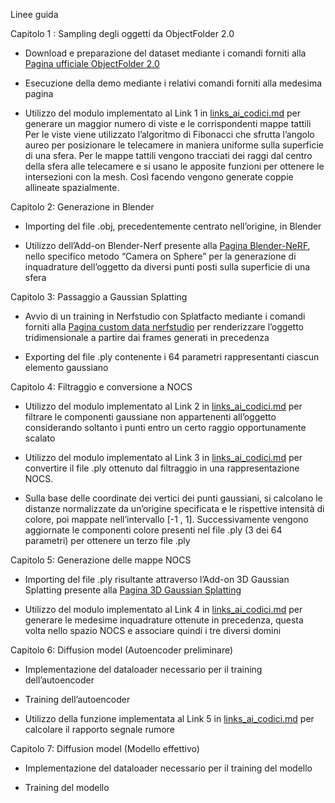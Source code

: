 Linee guida 

Capitolo 1 : Sampling degli oggetti da ObjectFolder 2.0 

- Download e preparazione del dataset mediante i comandi forniti alla [Pagina ufficiale ObjectFolder 2.0](https://github.com/rhgao/ObjectFolder)

- Esecuzione della demo mediante i relativi comandi forniti alla medesima pagina 

- Utilizzo del modulo implementato al Link 1 in [links_ai_codici.md](links_ai_codici.md) per generare un maggior numero di viste e le corrispondenti mappe tattili 
  Per le viste viene utilizzato l’algoritmo di Fibonacci che sfrutta l’angolo aureo per posizionare le telecamere in maniera uniforme sulla superficie di una sfera.
  Per le mappe tattili vengono tracciati dei raggi dal centro della sfera alle telecamere e si usano le apposite funzioni per ottenere le intersezioni con la mesh. 
  Così facendo vengono generate coppie allineate spazialmente. 

Capitolo 2: Generazione in Blender 

- Importing del file .obj, precedentemente centrato nell’origine, in Blender 

- Utilizzo dell’Add-on Blender-Nerf presente alla [Pagina Blender-NeRF](https://github.com/maximeraafat/BlenderNeRF), nello specifico metodo “Camera on Sphere”   per la generazione di inquadrature dell’oggetto da diversi punti posti sulla superficie di una sfera 

Capitolo 3: Passaggio a Gaussian Splatting 

- Avvio di un training in Nerfstudio con Splatfacto mediante i comandi forniti alla [Pagina custom data nerfstudio](https://docs.nerf.studio/quickstart/custom_dataset.html) per renderizzare l’oggetto tridimensionale a partire dai frames generati in precedenza 

- Exporting del file .ply contenente i 64 parametri rappresentanti ciascun elemento gaussiano 

Capitolo 4: Filtraggio e conversione a NOCS 

- Utilizzo del modulo implementato al Link 2 in [links_ai_codici.md](links_ai_codici.md) per filtrare le componenti gaussiane non appartenenti all’oggetto considerando soltanto i punti entro un certo raggio opportunamente scalato 

- Utilizzo del modulo implementato al Link 3 in [links_ai_codici.md](links_ai_codici.md) per convertire il file .ply ottenuto dal filtraggio in una rappresentazione NOCS. 

- Sulla base delle coordinate dei vertici dei punti gaussiani, si calcolano le distanze normalizzate da un’origine specificata e le rispettive intensità di colore, poi mappate nell’intervallo [-1 , 1].
  Successivamente vengono aggiornate le componenti colore presenti nel file .ply (3 dei 64 parametri) per ottenere un terzo file .ply 

Capitolo 5: Generazione delle mappe NOCS 

- Importing del file .ply risultante attraverso l’Add-on 3D Gaussian Splatting presente alla [Pagina 3D Gaussian Splatting](https://github.com/ReshotAI/gaussian-splatting-blender-addon)

- Utilizzo del modulo implementato al Link 4 in [links_ai_codici.md](links_ai_codici.md) per generare le medesime inquadrature ottenute in precedenza, questa volta nello spazio NOCS e associare quindi i tre diversi domini 

Capitolo 6: Diffusion model (Autoencoder preliminare) 

- Implementazione del dataloader necessario per il training dell’autoencoder 

- Training dell’autoencoder 

- Utilizzo della funzione implementata al Link 5 in [links_ai_codici.md](links_ai_codici.md) per calcolare il rapporto segnale rumore 

Capitolo 7: Diffusion model (Modello effettivo) 

- Implementazione del dataloader necessario per il training del modello 

- Training del modello 

 
